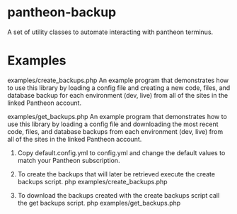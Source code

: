 pantheon-backup
===============

A set of utility classes to automate interacting with pantheon terminus.

Examples
===============

examples/create_backups.php
An example program that demonstrates how to use this library by loading a config
file and creating a new code, files, and database backup for each environment (dev, live)
from all of the sites in the linked Pantheon account.

examples/get_backups.php
An example program that demonstrates how to use this library by loading a config
file and downloading the most recent code, files, and database backups
from each environment (dev, live) from all of the sites in the linked
Pantheon account.

1. Copy default.config.yml to config.yml and change the default values to
match your Pantheon subscription.

2. To create the backups that will later be retrieved execute the create
backups script.
  php examples/create_backups.php

3. To download the backups created with the create backups script call the
get backups script.
  php examples/get_backups.php
